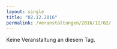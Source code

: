 ```yaml
---
layout: single
title: "02.12.2016"
permalink: /veranstaltungen/2016/12/02/
---
```


Keine Veranstaltung an diesem Tag.
